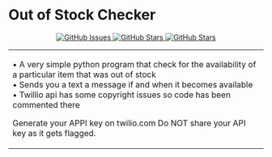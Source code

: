 # Out of Stock Checker
<p align='center'>
<a href="https://github.com/sujaysathya/out_of_stock_checker/issues">
    <img src="https://img.shields.io/github/issues/sujaysathya/out_of_stock_checker?style=flat-square" alt="GitHub Issues" >
</a>
<a href="https://github.com/sujaysathya/out_of_stock_checker/stargazers">
    <img src="https://img.shields.io/github/stars/sujaysathya/out_of_stock_checker?style=flat-square" alt="GitHub Stars" >
</a>
<a href="https://github.com/sujaysathya/out_of_stock_checker/network/members">
<img src="https://img.shields.io/github/forks/sujaysathya/out_of_stock_checker?style=flat-square" alt="GitHub Stars" >
</a>
</p>

<table>
<tr>
<td>

• A very simple python program that check for the availability of a particular item that was out of stock<br>
• Sends you a text a message if and when it becomes available<br>
• Twillio api has some copyright issues so code has been commented there

Generate your APPI key on twilio.com 
Do NOT share your API key as it gets flagged.
</td>
</tr>
</table>
